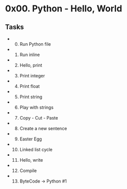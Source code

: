 # 0x00. Python - Hello, World
## Tasks
* 0. Run Python file
* 1. Run inline
* 2. Hello, print
* 3. Print integer
* 4. Print float
* 5. Print string
* 6. Play with strings
* 7. Copy - Cut - Paste
* 8. Create a new sentence
* 9. Easter Egg
* 10. Linked list cycle
* 11. Hello, write
* 12. Compile
* 13. ByteCode -> Python #1
